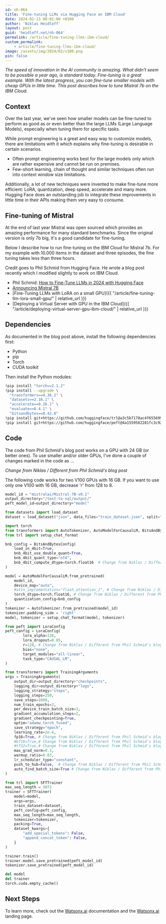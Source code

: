 ```yaml
---
id: nh-064
title: 'Fine-tuning LLMs via Hugging Face on IBM Cloud'
date: 2024-02-13 00:01:00 +0100
author: 'Niklas Heidloff'
layout: post
guid: 'heidloff.net/nh-064'
permalink: /article/fine-tuning-llms-ibm-cloud/
custom_permalink:
    - article/fine-tuning-llms-ibm-cloud/
image: /assets/img/2024/02/v100.png
pin: false
---
```


*The speed of innovation in the AI community is amazing. What didn't seem to be possible a year ago, is standard today. Fine-tuning is a great example. With the latest progress, you can fine-tune smaller models with cheap GPUs in little time. This post describes how to tune Mistral 7b on the IBM Cloud.*

## Context

Over the last year, we've seen how smaller models can be fine-tuned to perform as good as or even better than the large LLMs (Large Language Models), especially when tuning them for specific tasks.

While prompt engineering is a great and easy way to customize models, there are limitations with it which explains why fine-tuning is desirable in certain scenarios.

* Often prompt engineering works best for the large models only which are rather expensive and cannot be run on premises.
* Few-short learning, chain of thought and similar techniques often run into context window size limitations.

Additionally, a lot of new techniques were invented to make fine-tune more efficient: LoRA, quantization, deep speed, accelerate and many more. Hugging Face does an outstanding job to integrate these improvements in little time in their APIs making them very easy to consume.

## Fine-tuning of Mistral

At the end of last year Mistral was open sourced which provides an amazing performance for many standard benchmarks. Since the original version is only 7b big, it's a good candidate for fine-tuning.

Below I describe how to run fine-tuning on the IBM Cloud for Mistral 7b. For my example with 10.000 items in the dataset and three episodes, the fine tuning takes less than three hours.

Credit goes to Phil Schmid from Hugging Face. He wrote a blog post recently which I modified slightly to work on IBM Cloud.

* Phil Schmid: [How to Fine-Tune LLMs in 2024 with Hugging Face](https://www.philschmid.de/fine-tune-llms-in-2024-with-trl)
* [Announcing Mistral 7B](https://mistral.ai/news/announcing-mistral-7b/)
* [Fine-Tuning LLMs with LoRA on a small GPU]({{ "/article/fine-tuning-llm-lora-small-gpu/" | relative_url }})
* [Deploying a Virtual Server with GPU in the IBM Cloud]({{ "/article/deploying-virtual-server-gpu-ibm-cloud/" | relative_url }})

## Dependencies

As documented in the blog post above, install the following dependencies first:

* Python
* pip
* Torch
* CUDA toolkit

Then install the Python modules:

```bash
!pip install "torch==2.1.2"
!pip install --upgrade \
  "transformers==4.36.2" \
  "datasets==2.16.1" \
  "accelerate==0.26.1" \
  "evaluate==0.4.1" \
  "bitsandbytes==0.42.0"
!pip install git+https://github.com/huggingface/trl@a3c5b7178ac4f65569975efadc97db2f3749c65e --upgrade
!pip install git+https://github.com/huggingface/peft@4a1559582281fc3c9283892caea8ccef1d6f5a4f --upgrade
```

## Code

The code from Phil Schmid's blog post works on a GPU with 24 GB (or better ones). To use smaller and/or older GPUs, I've done a couple of changes marked in the code as ...

*Change from Niklas / Different from Phil Schmid's blog post*

The following code works for two V100 GPUs with 16 GB. If you want to use only one V100 with 16 GB, decrease 'r' from 128 to 8.

```python
model_id = "mistralai/Mistral-7B-v0.1"
output_directory="/text-to-sql/output/"
peft_model_id=output_directory+"model"

from datasets import load_dataset
dataset = load_dataset("json", data_files="train_dataset.json", split="train")

import torch
from transformers import AutoTokenizer, AutoModelForCausalLM, BitsAndBytesConfig
from trl import setup_chat_format

bnb_config = BitsAndBytesConfig(
    load_in_4bit=True, 
    bnb_4bit_use_double_quant=True, 
    bnb_4bit_quant_type="nf4", 
    bnb_4bit_compute_dtype=torch.float16  # Change from Niklas / Different from Phil Schmid's blog post
)

model = AutoModelForCausalLM.from_pretrained(
    model_id,
    device_map="auto",
    #attn_implementation="flash_attention_2", # Change from Niklas / Different from Phil Schmid's blog post
    torch_dtype=torch.float16, # Change from Niklas / Different from Phil Schmid's blog post
    quantization_config=bnb_config
)
tokenizer = AutoTokenizer.from_pretrained(model_id)
tokenizer.padding_side = 'right'
model, tokenizer = setup_chat_format(model, tokenizer)

from peft import LoraConfig
peft_config = LoraConfig(
        lora_alpha=128, 
        lora_dropout=0.05,
        r=128, # Change from Niklas / Different from Phil Schmid's blog post
        bias="none",
        target_modules="all-linear",
        task_type="CAUSAL_LM",
)

from transformers import TrainingArguments
args = TrainingArguments(
    output_dir=output_directory+"checkpoints",
    logging_dir=output_directory+"logs",
    logging_strategy="steps",
    logging_steps=250,
    save_steps=1000,
    num_train_epochs=3,            
    per_device_train_batch_size=3, 
    gradient_accumulation_steps=2, 
    gradient_checkpointing=True,   
    optim="adamw_torch_fused",     
    save_strategy="epoch",         
    learning_rate=2e-4,
    fp16=True, # Change from Niklas / Different from Phil Schmid's blog post
    #bf16=True,# Change from Niklas / Different from Phil Schmid's blog post
    #tf32=True,# Change from Niklas / Different from Phil Schmid's blog post
    max_grad_norm=0.3,                     
    warmup_ratio=0.03,                     
    lr_scheduler_type="constant",          
    push_to_hub=False,  # Change from Niklas / Different from Phil Schmid's blog post               
    auto_find_batch_size=True # Change from Niklas / Different from Phil Schmid's blog post
)

from trl import SFTTrainer
max_seq_length = 3072 
trainer = SFTTrainer(
    model=model,
    args=args,
    train_dataset=dataset,
    peft_config=peft_config,
    max_seq_length=max_seq_length,
    tokenizer=tokenizer,
    packing=True,
    dataset_kwargs={
        "add_special_tokens": False, 
        "append_concat_token": False,
    }
)

trainer.train()
trainer.model.save_pretrained(peft_model_id)
tokenizer.save_pretrained(peft_model_id)

del model
del trainer
torch.cuda.empty_cache()
```

## Next Steps

To learn more, check out the [Watsonx.ai](https://eu-de.dataplatform.cloud.ibm.com/docs/content/wsj/analyze-data/fm-overview.html?context=wx&audience=wdp) documentation and the [Watsonx.ai](https://www.ibm.com/products/watsonx-ai) landing page.